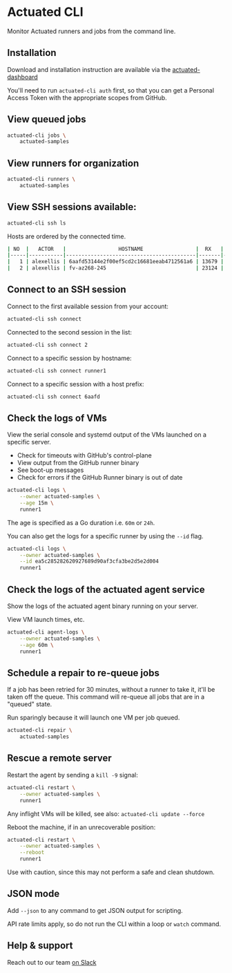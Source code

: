 # Actuated CLI

Monitor Actuated runners and jobs from the command line.

## Installation

Download and installation instruction are available via the [actuated-dashboard](https://dashboard.actuated.dev/cli)

You'll need to run `actuated-cli auth` first, so that you can get a Personal Access Token with the appropriate scopes from GitHub.

## View queued jobs

```bash
actuated-cli jobs \
    actuated-samples
```

## View runners for organization

```bash
actuated-cli runners \
    actuated-samples
```

## View SSH sessions available:

```bash
actuated-cli ssh ls
```

Hosts are ordered by the connected time.

```bash
| NO  |   ACTOR   |                 HOSTNAME                 |  RX   |  TX   | CONNECTED |
|-----|-----------|------------------------------------------|-------|-------|-----------|
|   1 | alexellis | 6aafd53144e2f00ef5cd2c16681eeab4712561a6 | 13679 | 10371 | 6m4s      |
|   2 | alexellis | fv-az268-245                             | 23124 | 13828 | 12m2s     |
```

## Connect to an SSH session

Connect to the first available session from your account:

```bash
actuated-cli ssh connect
```

Connected to the second session in the list:

```bash
actuated-cli ssh connect 2
```

Connect to a specific session by hostname:

```bash
actuated-cli ssh connect runner1
```

Connect to a specific session with a host prefix:

```bash
actuated-cli ssh connect 6aafd
```

## Check the logs of VMs

View the serial console and systemd output of the VMs launched on a specific server.

* Check for timeouts with GitHub's control-plane
* View output from the GitHub runner binary
* See boot-up messages
* Check for errors if the GitHub Runner binary is out of date

```bash
actuated-cli logs \
    --owner actuated-samples \
    --age 15m \
    runner1
```

The age is specified as a Go duration i.e. `60m` or `24h`.

You can also get the logs for a specific runner by using the `--id` flag.

```bash
actuated-cli logs \
    --owner actuated-samples \
    --id ea5c285282620927689d90af3cfa3be2d5e2d004
    runner1
```

## Check the logs of the actuated agent service

Show the logs of the actuated agent binary running on your server.

View VM launch times, etc.

```bash
actuated-cli agent-logs \
    --owner actuated-samples \
    --age 60m \
    runner1
```

## Schedule a repair to re-queue jobs

If a job has been retried for 30 minutes, without a runner to take it, it'll be taken off the queue. This command will re-queue all jobs that are in a "queued" state.

Run sparingly because it will launch one VM per job queued.

```bash
actuated-cli repair \
    actuated-samples
```

## Rescue a remote server

Restart the agent by sending a `kill -9` signal:

```bash
actuated-cli restart \
    --owner actuated-samples \
    runner1
```

Any inflight VMs will be killed, see also: `actuated-cli update --force`

Reboot the machine, if in an unrecoverable position:

```bash
actuated-cli restart \
    --owner actuated-samples \
    --reboot
    runner1
```

Use with caution, since this may not perform a safe and clean shutdown.

## JSON mode

Add `--json` to any command to get JSON output for scripting.

API rate limits apply, so do not run the CLI within a loop or `watch` command.


## Help & support

Reach out to our team [on Slack](https://self-actuated.slack.com)